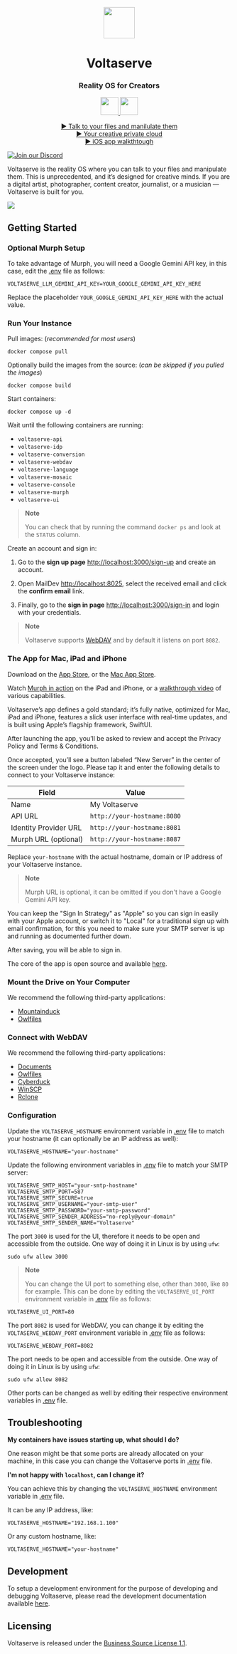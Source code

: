 <!-- markdownlint-disable MD033 MD041 -->
<p align="center">
  <img height="70" src=".assets/brand-20250421130000.svg" />
  <h1 align="center">Voltaserve</h1>
</p>

<h3 align="center">Reality OS for Creators</h2>

<p align="center">
  <a href="https://apps.apple.com/app/id6744360805">
    <img height="40" src=".assets/app-store-20250424234000.svg" />
  </a>
  <a href="https://apps.apple.com/mac/app/id6744360805">
    <img height="40" src=".assets/mac-app-store-20250424234000.svg" />
  </a>
</p>

<p align="center">
  <a href="https://youtu.be/sCfvdj49WBw">▶ Talk to your files and manilulate them</a>
  <br/>
  <a href="https://youtu.be/Uf3EWb2hDfs">▶ Your creative private cloud</a>
  <br/>
  <a href="https://youtu.be/RpHp0OEa_o8">▶ iOS app walkthtough</a>
</p>

[![Join our Discord](https://img.shields.io/badge/Discord-5865F2?logo=discord&logoColor=white&label=Join%20us&style=for-the-badge)](https://discord.gg/qYXtsMpqMR)

Voltaserve is the reality OS where you can talk to your files and manipulate them. This is unprecedented, and it’s designed for creative minds. If you are a digital artist, photographer, content creator, journalist, or a musician — Voltaserve is built for you.

<img src=".assets/collage-20250421130000.png">

## Getting Started

### Optional Murph Setup

To take advantage of Murph, you will need a Google Gemini API key, in this case, edit the [.env](.env) file as follows:

```properties
VOLTASERVE_LLM_GEMINI_API_KEY=YOUR_GOOGLE_GEMINI_API_KEY_HERE
```

Replace the placeholder `YOUR_GOOGLE_GEMINI_API_KEY_HERE` with the actual value.

### Run Your Instance

Pull images: (_recommended for most users_)

```shell
docker compose pull
```

Optionally build the images from the source: (_can be skipped if you pulled the images_)

```shell
docker compose build
```

Start containers:

```shell
docker compose up -d
```

Wait until the following containers are running:

- `voltaserve-api`
- `voltaserve-idp`
- `voltaserve-conversion`
- `voltaserve-webdav`
- `voltaserve-language`
- `voltaserve-mosaic`
- `voltaserve-console`
- `voltaserve-murph`
- `voltaserve-ui`

> **Note**
>
> You can check that by running the command `docker ps` and look at the `STATUS` column.

Create an account and sign in:

1. Go to the **sign up page** <http://localhost:3000/sign-up> and create an account.

2. Open MailDev <http://localhost:8025>, select the received email and click the **confirm email** link.

3. Finally, go to the **sign in page** <http://localhost:3000/sign-in> and login with your credentials.

> **Note**
>
> Voltaserve supports [WebDAV](https://en.wikipedia.org/wiki/WebDAV) and by default it listens on port `8082`.

### The App for Mac, iPad and iPhone

Download on the [App Store](https://apps.apple.com/app/id6744360805), or the [Mac App Store](https://apps.apple.com/mac/app/id6744360805).

Watch [Murph in action](https://youtu.be/sCfvdj49WBw) on the iPad and iPhone, or a [walkthrough video](https://youtu.be/RpHp0OEa_o8) of various capabilities.

Voltaserve’s app defines a gold standard; it’s fully native, optimized for Mac, iPad and iPhone, features a slick user interface with real-time updates, and is built using Apple’s flagship framework, SwiftUI.

After launching the app, you’ll be asked to review and accept the Privacy Policy and Terms & Conditions.

Once accepted, you’ll see a button labeled “New Server” in the center of the screen under the logo. Please tap it and enter the following details to connect to your Voltaserve instance:

| Field                 | Value                       |
| --------------------- | --------------------------- |
| Name                  | My Voltaserve               |
| API URL               | `http://your-hostname:8080` |
| Identity Provider URL | `http://your-hostname:8081` |
| Murph URL (optional)  | `http://your-hostname:8087` |

Replace `your-hostname` with the actual hostname, domain or IP address of your Voltaserve instance.

> **Note**
>
> Murph URL is optional, it can be omitted if you don't have a Google Gemini API key.

You can keep the "Sign In Strategy" as "Apple" so you can sign in easily with your Apple account, or switch it to "Local" for a traditional sign up with email confirmation, for this you need to make sure your SMTP server is up and running as documented further down.

After saving, you will be able to sign in.

The core of the app is open source and available [here](https://github.com/kouprlabs/voltaserve-core).

### Mount the Drive on Your Computer

We recommend the following third-party applications:

- [Mountainduck](https://mountainduck.io)
- [Owlfiles](https://www.skyjos.com/owlfiles)

### Connect with WebDAV

We recommend the following third-party applications:

- [Documents](https://readdle.com/documents)
- [Owlfiles](https://www.skyjos.com/owlfiles)
- [Cyberduck](https://cyberduck.io)
- [WinSCP](https://winscp.net)
- [Rclone](https://rclone.org/webdav)

### Configuration

Update the `VOLTASERVE_HOSTNAME` environment variable in [.env](.env) file to match your hostname (it can optionally be an IP address as well):

```properties
VOLTASERVE_HOSTNAME="your-hostname"
```

Update the following environment variables in [.env](.env) file to match your SMTP server:

```properties
VOLTASERVE_SMTP_HOST="your-smtp-hostname"
VOLTASERVE_SMTP_PORT=587
VOLTASERVE_SMTP_SECURE=true
VOLTASERVE_SMTP_USERNAME="your-smtp-user"
VOLTASERVE_SMTP_PASSWORD="your-smtp-password"
VOLTASERVE_SMTP_SENDER_ADDRESS="no-reply@your-domain"
VOLTASERVE_SMTP_SENDER_NAME="Voltaserve"
```

The port `3000` is used for the UI, therefore it needs to be open and accessible from the outside. One way of doing it in Linux is by using `ufw`:

```shell
sudo ufw allow 3000
```

> **Note**
>
> You can change the UI port to something else, other than `3000`, like `80` for example. This can be done by editing the `VOLTASERVE_UI_PORT` environment variable in [.env](.env) file as follows:

```properties
VOLTASERVE_UI_PORT=80
```

The port `8082` is used for WebDAV, you can change it by editing the `VOLTASERVE_WEBDAV_PORT` environment variable in [.env](.env) file as follows:

```properties
VOLTASERVE_WEBDAV_PORT=8082
```

The port needs to be open and accessible from the outside. One way of doing it in Linux is by using `ufw`:

```shell
sudo ufw allow 8082
```

Other ports can be changed as well by editing their respective environment variables in [.env](.env) file.

## Troubleshooting

**My containers have issues starting up, what should I do?**

One reason might be that some ports are already allocated on your machine, in this case you can change the Voltaserve ports in [.env](.env) file.

**I'm not happy with `localhost`, can I change it?**

You can achieve this by changing the `VOLTASERVE_HOSTNAME` environment variable in [.env](.env) file.

It can be any IP address, like:

```properties
VOLTASERVE_HOSTNAME="192.168.1.100"
```

Or any custom hostname, like:

```properties
VOLTASERVE_HOSTNAME="your-hostname"
```

## Development

To setup a development environment for the purpose of developing and debugging Voltaserve, please read the development documentation available [here](DEVELOPMENT.md).

## Licensing

Voltaserve is released under the [Business Source License 1.1](LICENSE).
